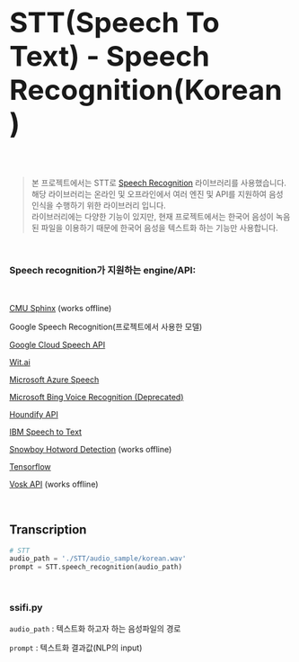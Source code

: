 <h1 style="font-size:50px;">STT(Speech To Text) - Speech Recognition(Korean)</h1>

<br/>

> 본 프로젝트에서는 STT로 [Speech Recognition](https://github.com/Uberi/speech_recognition) 라이브러리를 사용했습니다.<br/> 해당 라이브러리는 온라인 및 오프라인에서 여러 엔진 및 API를 지원하여 음성 인식을 수행하기 위한 라이브러리 입니다. <br/> 라이브러리에는 다양한 기능이 있지만, 현재 프로젝트에서는 한국어 음성이 녹음된 파일을 이용하기 때문에 한국어 음성을 텍스트화 하는 기능만 사용합니다.

<br/>

### Speech recognition가 지원하는 engine/API:

<br/>

[CMU Sphinx](http://cmusphinx.sourceforge.net/wiki/) (works offline)

Google Speech Recognition(프로젝트에서 사용한 모델)

[Google Cloud Speech API](https://cloud.google.com/speech/)

[Wit.ai](https://wit.ai/)

[Microsoft Azure Speech](https://azure.microsoft.com/en-us/services/cognitive-services/speech/)

[Microsoft Bing Voice Recognition (Deprecated)](https://www.microsoft.com/cognitive-services/en-us/speech-api)

[Houndify API](https://houndify.com/)

[IBM Speech to Text](http://www.ibm.com/smarterplanet/us/en/ibmwatson/developercloud/speech-to-text.html)

[Snowboy Hotword Detection](https://snowboy.kitt.ai/) (works offline)

[Tensorflow](https://www.tensorflow.org/)

[Vosk API](https://github.com/alphacep/vosk-api/) (works offline)

<br/>

## Transcription

```python
# STT
audio_path = './STT/audio_sample/korean.wav'
prompt = STT.speech_recognition(audio_path)
```

<br/>

### ssifi.py

`audio_path` : 텍스트화 하고자 하는 음성파일의 경로

`prompt` : 텍스트화 결과값(NLP의 input)

<br/>
